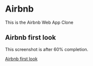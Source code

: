 # Airbnb

This is the Airbnb Web App Clone

## Airbnb first look

This screenshot is after 60% completion.

[Airbnb first look](public/icon/Airbnb_firstlook.png)
